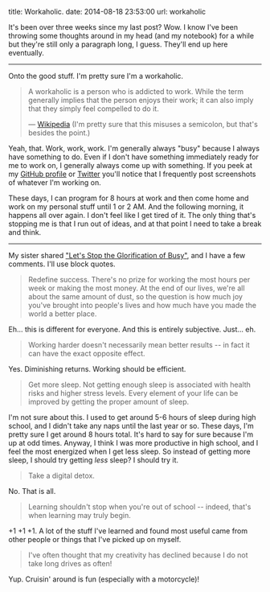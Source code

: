 title: Workaholic.
date: 2014-08-18 23:53:00
url: workaholic

It's been over three weeks since my last post? Wow. I know I've been
throwing some thoughts around in my head (and my notebook) for a while but
they're still only a paragraph long, I guess. They'll end up here eventually.

---

Onto the good stuff. I'm pretty sure I'm a workaholic.

> A workaholic is a person who is addicted to work. While the term generally implies that the person enjoys their work; it can also imply that they simply feel compelled to do it.
>
> — [Wikipedia](http://en.wikipedia.org/wiki/Workaholic) (I'm pretty sure that this misuses a semicolon, but that's besides
> the point.)

Yeah, that. Work, work, work. I'm generally always "busy" because I always have something to do.
Even if I don't have something immediately ready for me to work on,
I generally always come up with something. If you peek at my [GitHub profile](https://github.com/PreetamJinka)
or [Twitter](https://twitter.com/PreetamJinka) you'll notice that I frequently post screenshots
of whatever I'm working on.

These days, I can program for 8 hours at work and then come home and work on my personal stuff until
1 or 2 AM. And the following morning, it happens all over again. I don't feel like I get tired of it.
The only thing that's stopping me is that I run out of ideas, and at that point I need to take
a break and think.

---

My sister shared ["Let's Stop the Glorification of Busy"](http://www.huffingtonpost.com/guy-kawasaki/lets-stop-the-glorification-of-busy_b_5018712.html), and I have a few comments. I'll use block quotes.

> Redefine success. There's no prize for working the most hours per week or making the most money. At the end of our lives, we're all about the same amount of dust, so the question is how much joy you've brought into people's lives and how much have you made the world a better place.

Eh... this is different for everyone. And this is entirely subjective. Just... eh.

> Working harder doesn't necessarily mean better results -- in fact it can have the exact opposite effect.

Yes. Diminishing returns. Working should be efficient.

> Get more sleep. Not getting enough sleep is associated with health risks and higher stress levels. Every element of your life can be improved by getting the proper amount of sleep.

I'm not sure about this. I used to get around 5-6 hours of sleep during high school, and I didn't take any naps
until the last year or so. These days, I'm pretty sure I get around 8 hours total. It's hard to say for sure
because I'm up at odd times. Anyway, I think I was more productive in high school, and I feel the most
energized when I get less sleep. So instead of getting more sleep, I should try getting *less* sleep?
I should try it.

> Take a digital detox.

No. That is all.

> Learning shouldn't stop when you're out of school -- indeed, that's when learning may truly begin.

+1 +1 +1. A lot of the stuff I've learned and found most useful came from other people
or things that I've picked up on myself.

> I've often thought that my creativity has declined because I do not take long drives as often!

Yup. Cruisin' around is fun (especially with a motorcycle)!
